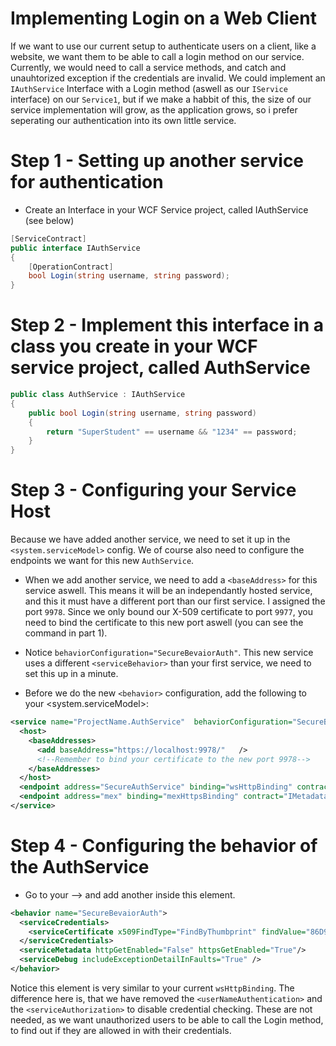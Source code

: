 # Implementing Login on a Web Client


If we want to use our current setup to authenticate users on a client, like a website, we want them to be able to call a login method on our service. Currently, we would need to call a service methods, and catch and unauhtorized exception if the credentials are invalid. We could implement an ```IAuthService``` Interface with a Login method (aswell as our ```IService``` interface) on our ```Service1```, but if we make a habbit of this, the size of our service implementation will grow, as the application grows, so i prefer seperating our authentication into its own little service.

# Step 1 - Setting up another service for authentication
  - Create an Interface in your WCF Service project, called IAuthService (see below)
```c#
[ServiceContract]
public interface IAuthService
{
    [OperationContract]
    bool Login(string username, string password);
}
```
# Step 2 - Implement this interface in a class you create in your WCF service project, called AuthService
```c#
public class AuthService : IAuthService
{
    public bool Login(string username, string password)
    {
        return "SuperStudent" == username && "1234" == password;
    }
}
```
# Step 3 - Configuring your Service Host 
Because we have added another service, we need to set it up in the ```<system.serviceModel>``` config. We of course also need to configure the endpoints we want for this new ```AuthService```.

  - When we add another service, we need to add a ```<baseAddress>``` for this service aswell. This means it will be an independantly hosted service, and this it must have a different port than our first service. I assigned the port ```9978```. Since we only bound our X-509 certificate to port ```9977```, you need to bind the certificate to this new port aswell (you can see the command in part 1).
  - Notice ```behaviorConfiguration="SecureBevaiorAuth"```. This new service uses a different ```<serviceBehavior>``` than your first service, we need to set this up in a minute.

  - Before we do the new ```<behavior>``` configuration, add the following to your <system.serviceModel>:
```xml
<service name="ProjectName.AuthService"  behaviorConfiguration="SecureBevaiorAuth">
  <host>
    <baseAddresses>
      <add baseAddress="https://localhost:9978/"   />
      <!--Remember to bind your certificate to the new port 9978-->
    </baseAddresses>
  </host>
  <endpoint address="SecureAuthService" binding="wsHttpBinding" contract="ProjectName.IAuthService" bindingConfiguration="SecureAuthEndpoint"/>
  <endpoint address="mex" binding="mexHttpsBinding" contract="IMetadataExchange"/>
</service>
```
# Step 4 - Configuring the behavior of the AuthService
- Go to your <behaviors> --> <serviceBehaviors> and add another <behavior> inside this element.
```xml
<behavior name="SecureBevaiorAuth">
  <serviceCredentials>
    <serviceCertificate x509FindType="FindByThumbprint" findValue="86D979B0F41A65D806638558B7C09EDADFD753D8" storeName="My" storeLocation="LocalMachine" />
  </serviceCredentials>
  <serviceMetadata httpGetEnabled="False" httpsGetEnabled="True"/>
  <serviceDebug includeExceptionDetailInFaults="True" />
</behavior>
```
Notice this element is very similar to your current ```wsHttpBinding```. The difference here is, that we have removed the ```<userNameAuthentication>``` and the ```<serviceAuthorization>``` to disable credential checking. These are not needed, as we want unauthorized users to be able to call the Login method, to find out if they are allowed in with their credentials.
  
  
